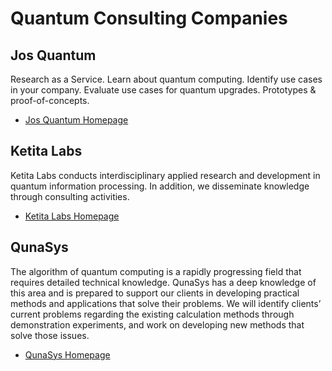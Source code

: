 # Quantum Consulting Companies

## Jos Quantum

Research as a Service. Learn about quantum computing. Identify use cases in your company.
Evaluate use cases for quantum upgrades. Prototypes & proof-of-concepts.

* [Jos Quantum Homepage](https://jos-quantum.de/)

## Ketita Labs

Ketita Labs conducts interdisciplinary applied research and development in quantum information
processing. In addition, we disseminate knowledge through consulting activities.

* [Ketita Labs Homepage](https://www.ketita-labs.com/)

## QunaSys

The algorithm of quantum computing is a rapidly progressing field that requires detailed technical
knowledge. QunaSys has a deep knowledge of this area and is prepared to support our clients in
developing practical methods and applications that solve their problems. We will identify clients’
current problems regarding the existing calculation methods through demonstration experiments, and
work on developing new methods that solve those issues.

* [QunaSys Homepage](https://en.qunasys.com/)

